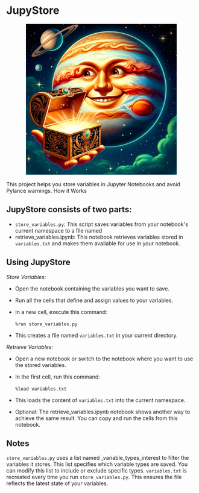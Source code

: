 # JupyStore

<p align="center">
    <img src="readme_image.webp" alt="CodePlayground" width="400"/>
<p>



This project helps you store variables in Jupyter Notebooks and avoid Pylance warnings.
How it Works

## JupyStore consists of two parts:

* `store_variables.py`: This script saves variables from your notebook's current namespace to a file named 
* retrieve_variables.ipynb: This notebook retrieves variables stored in `variables.txt` and makes them available for use in your notebook.

## Using JupyStore

*Store Variables:*

* Open the notebook containing the variables you want to save.

* Run all the cells that define and assign values to your variables.

* In a new cell, execute this command:

    `%run store_variables.py`

* This creates a file named `variables.txt` in your current directory.

*Retrieve Variables:*

* Open a new notebook or switch to the notebook where you want to use the stored variables.

* In the first cell, run this command:

    `%load variables.txt`

* This loads the content of `variables.txt` into the current namespace.

* Optional: The retrieve_variables.ipynb notebook shows another way to achieve the same result. You can copy and run the cells from this notebook.

## Notes

`store_variables.py` uses a list named _variable_types_interest to filter the variables it stores. This list specifies which variable types are saved. You can modify this list to include or exclude specific types.
`variables.txt` is recreated every time you run `store_variables.py`. This ensures the file reflects the latest state of your variables.
